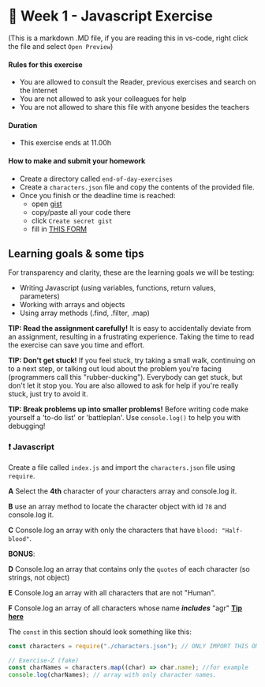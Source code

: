 # 🧙 Week 1 - Javascript Exercise

(This is a markdown .MD file, if you are reading this in vs-code, right click the file and select `Open Preview`)

#### Rules for this exercise

- You are allowed to consult the Reader, previous exercises and search on the internet
- You are not allowed to ask your colleagues for help
- You are not allowed to share this file with anyone besides the teachers

#### Duration

- This exercise ends at 11.00h

#### How to make and submit your homework

- Create a directory called `end-of-day-exercises`
- Create a `characters.json` file and copy the contents of the provided file.
- Once you finish or the deadline time is reached:
  - open [gist](https://gist.github.com/)
  - copy/paste all your code there
  - click `Create secret gist`
  - fill in [THIS FORM](https://docs.google.com/forms/d/1s8olD191eWZek6LePfOGal0PIhw1Td4Aj5l40wrdUUw/edit)

## Learning goals & some tips

For transparency and clarity, these are the learning goals we will be testing:

- Writing Javascript (using variables, functions, return values, parameters)
- Working with arrays and objects
- Using array methods (.find, .filter, .map)

**TIP: Read the assignment carefully!** It is easy to accidentally deviate from an assignment, resulting in a frustrating experience. Taking the time to read the exercise can save you time and effort.

**TIP: Don't get stuck!** If you feel stuck, try taking a small walk, continuing on to a next step, or talking out loud about the problem you're facing (programmers call this "rubber-ducking"). Everybody can get stuck, but don't let it stop you. You are also allowed to ask for help if you're really stuck, just try to avoid it.

**TIP: Break problems up into smaller problems!** Before writing code make yourself a 'to-do list' or 'battleplan'. Use `console.log()` to help you with debugging!

### ❗ Javascript

Create a file called `index.js` and import the `characters.json` file using `require`.

**A** Select the **4th** character of your characters array and console.log it.

**B** use an array method to locate the character object with id `78` and console.log it.

**C** Console.log an array with only the characters that have `blood: "Half-blood"`.

**BONUS**:

**D** Console.log an array that contains only the `quotes` of each character (so strings, not object)

**E** Console.log an array with all characters that are not "Human".

**F** Console.log an array of all characters whose name **_includes_** "agr" [**Tip here**](https://developer.mozilla.org/en-US/docs/Web/JavaScript/Reference/Global_Objects/String/includes)

The `const` in this section should look something like this:

```js
const characters = require("./characters.json"); // ONLY IMPORT THIS ONCE

// Exercise-Z (fake)
const charNames = characters.map((char) => char.name); //for example
console.log(charNames); // array with only character names.
```
